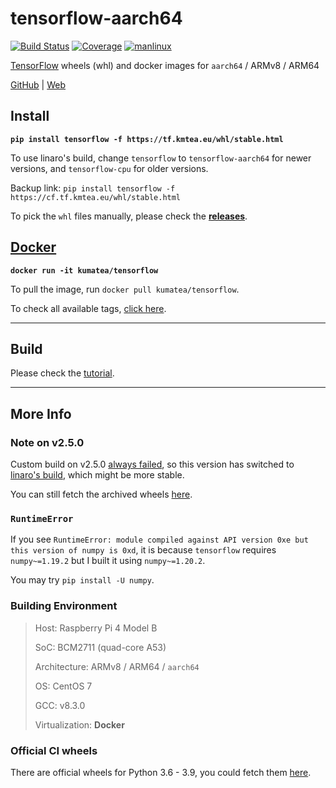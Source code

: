 # tensorflow-aarch64

[![Build Status][11]][12] [![Coverage][5]][3] [![manlinux][6]][10] 

[TensorFlow][1] wheels (whl) and docker images
for `aarch64` / ARMv8 / ARM64

[GitHub][7] | [Web][8]

## Install

**`pip install tensorflow -f https://tf.kmtea.eu/whl/stable.html`**

To use linaro's build,
change `tensorflow` to `tensorflow-aarch64` for newer versions,
and `tensorflow-cpu` for older versions.

Backup link: `pip install tensorflow -f https://cf.tf.kmtea.eu/whl/stable.html`

To pick the `whl` files manually, please check the **[releases][3]**.

## [Docker][4]

**`docker run -it kumatea/tensorflow`**

To pull the image, run `docker pull kumatea/tensorflow`.

To check all available tags, [click here][4].

---

## Build

Please check the [tutorial](build).

---

## More Info

### Note on v2.5.0

Custom build on v2.5.0 [always failed][13],
so this version has switched to [linaro's build][9],
which might be more stable.

You can still fetch the archived wheels [here](whl/archive.html).

### `RuntimeError`

If you see `RuntimeError: module compiled against API version 0xe but this version of numpy is 0xd`,
it is because `tensorflow` requires `numpy~=1.19.2` but I built it using `numpy~=1.20.2`.

You may try `pip install -U numpy`.

### Building Environment

> Host: Raspberry Pi 4 Model B
> 
> SoC: BCM2711 (quad-core A53)
> 
> Architecture: ARMv8 / ARM64 / `aarch64`
> 
> OS: CentOS 7
> 
> GCC: v8.3.0
> 
> Virtualization: **Docker**

### Official CI wheels

There are official wheels for Python 3.6 - 3.9,
you could fetch them [here][9].

[1]: https://github.com/tensorflow/tensorflow
[2]: https://github.com/KumaTea/ext-whl
[3]: https://github.com/KumaTea/tensorflow-aarch64/releases
[4]: https://hub.docker.com/r/kumatea/tensorflow
[5]: https://shields.io/badge/python-3.6%20%7C%203.7%20%7C%203.8%20%7C%203.9-blue
[6]: https://shields.io/badge/manylinux-2014-blue
[7]: https://github.com/KumaTea/tensorflow-aarch64
[8]: https://cf.tf.kmtea.eu
[9]: https://snapshots.linaro.org/ldcg/python/tensorflow-manylinux/latest/tensorflow-aarch64/
[10]: https://github.com/pypa/manylinux#manylinux2014-centos-7-based
[11]: https://circleci.com/gh/KumaTea/tensorflow-aarch64.svg?style=svg
[12]: https://circleci.com/gh/KumaTea/tensorflow-aarch64
[13]: https://github.com/tensorflow/tensorflow/issues/49209
